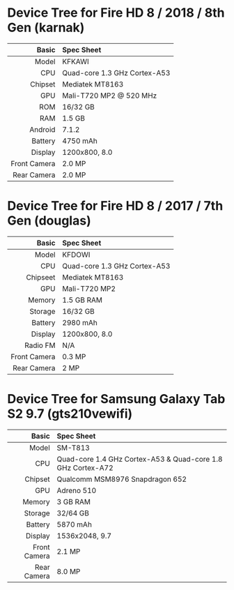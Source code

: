 


Device Tree for Fire HD 8 / 2018 / 8th Gen (karnak)
===========================================

Basic   | Spec Sheet
-------:|:----------
Model   | KFKAWI
CPU     | Quad-core 1.3 GHz Cortex-A53
Chipset | Mediatek MT8163
GPU     | Mali-T720 MP2 @ 520 MHz
ROM     | 16/32 GB
RAM     | 1.5 GB
Android | 7.1.2 
Battery | 4750 mAh
Display | 1200x800, 8.0
Front Camera | 2.0 MP
Rear Camera  | 2.0 MP


Device Tree for Fire HD 8 / 2017 / 7th Gen (douglas)
===========================================

Basic   | Spec Sheet
-------:|:--------------------------------------------------
Model   | KFDOWI
CPU     | Quad-core 1.3 GHz Cortex-A53
Chipseet| Mediatek MT8163
GPU     | Mali-T720 MP2
Memory  | 1.5 GB RAM
Storage | 16/32 GB
Battery | 2980 mAh
Display | 1200x800, 8.0
Radio FM| N/A
Front Camera  | 0.3 MP
Rear Camera  | 2 MP


Device Tree for Samsung Galaxy Tab S2 9.7 (gts210vewifi)
===========================================

Basic   | Spec Sheet
-------:|:-------------------------
Model   | SM-T813
CPU     | Quad-core 1.4 GHz Cortex-A53 & Quad-core 1.8 GHz Cortex-A72
Chipset | Qualcomm MSM8976 Snapdragon 652
GPU     | Adreno 510
Memory  | 3 GB RAM
Storage | 32/64 GB
Battery | 5870 mAh
Display | 1536x2048, 9.7
Front Camera  | 2.1 MP
Rear Camera  | 8.0 MP

